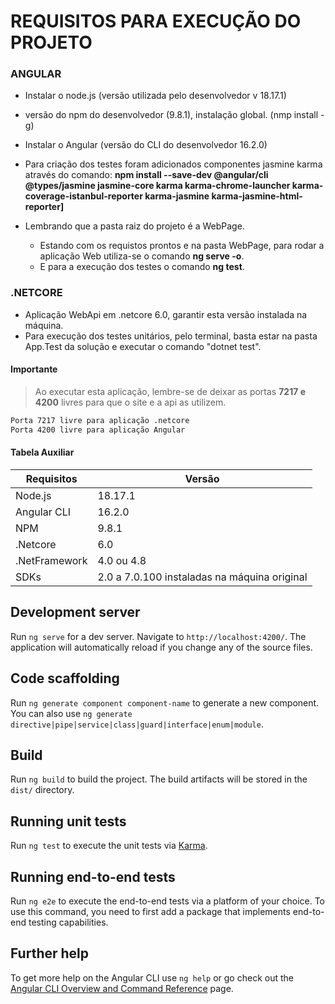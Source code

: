 # REQUISITOS PARA EXECUÇÃO DO PROJETO
### ANGULAR

  - Instalar o node.js (versão utilizada pelo desenvolvedor v 18.17.1)
  - versão do npm do desenvolvedor (9.8.1), instalação global. (nmp install -g)
  - Instalar o Angular (versão do CLI do desenvolvedor 16.2.0)
  - Para criação dos testes foram adicionados componentes jasmine karma através do comando:
**npm install --save-dev @angular/cli @types/jasmine jasmine-core karma karma-chrome-launcher karma-coverage-istanbul-reporter karma-jasmine karma-jasmine-html-reporter]**

- Lembrando que a pasta raiz do projeto é a WebPage.
  - Estando com os requistos prontos e na pasta WebPage, para rodar a aplicação Web utiliza-se o comando **ng serve -o**.
  - E para a execução dos testes o comando **ng test**.
### .NETCORE
- Aplicação WebApi em .netcore 6.0, garantir esta versão instalada na máquina.
- Para execução dos testes unitários, pelo terminal, basta estar na pasta App.Test da solução e executar o comando "dotnet test". 
 
#### Importante
>Ao executar esta aplicação, lembre-se de deixar as portas **7217 e 4200** livres para que o site e a api as utilizem.
```sh
Porta 7217 livre para aplicação .netcore
Porta 4200 livre para aplicação Angular
```

#### Tabela Auxiliar
| Requisitos | Versão |
| ------ | ------ |
| Node.js | 18.17.1 |
| Angular CLI | 16.2.0 |
| NPM | 9.8.1 |
| .Netcore | 6.0 |
| .NetFramework | 4.0 ou 4.8|
| SDKs | 2.0 a 7.0.100 instaladas na máquina original |

## Development server

Run `ng serve` for a dev server. Navigate to `http://localhost:4200/`. The application will automatically reload if you change any of the source files.

## Code scaffolding

Run `ng generate component component-name` to generate a new component. You can also use `ng generate directive|pipe|service|class|guard|interface|enum|module`.

## Build

Run `ng build` to build the project. The build artifacts will be stored in the `dist/` directory.

## Running unit tests

Run `ng test` to execute the unit tests via [Karma](https://karma-runner.github.io).

## Running end-to-end tests

Run `ng e2e` to execute the end-to-end tests via a platform of your choice. To use this command, you need to first add a package that implements end-to-end testing capabilities.

## Further help

To get more help on the Angular CLI use `ng help` or go check out the [Angular CLI Overview and Command Reference](https://angular.io/cli) page.
